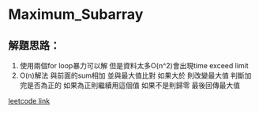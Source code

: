 # Maximum_Subarray

## 解題思路：

1. 使用兩個for loop暴力可以解 但是資料太多O(n^2)會出現time exceed limit
2. O(n)解法
    與前面的sum相加 並與最大值比對 如果大於 則改變最大值
    判斷加完是否為正的 如果為正則繼續用這個值 如果不是則歸零
    最後回傳最大值


[leetcode link](https://leetcode.com/problems/maximum-subarray/description/)